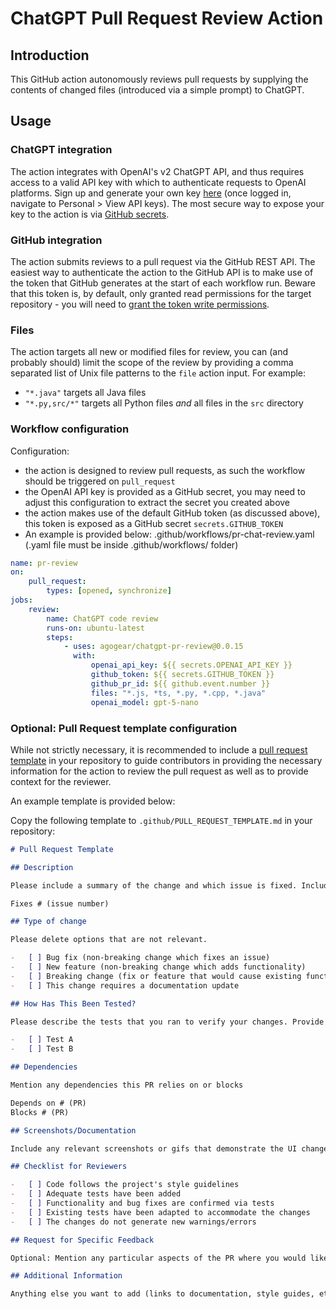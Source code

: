 # ChatGPT Pull Request Review Action

## Introduction

This GitHub action autonomously reviews pull requests by supplying the contents of changed files (introduced via a simple prompt) to ChatGPT.

## Usage

### ChatGPT integration

The action integrates with OpenAI's v2 ChatGPT API, and thus requires access to a valid API key with which to authenticate requests to OpenAI platforms. Sign up and generate your own key [here](https://platform.openai.com) (once logged in, navigate to Personal > View API keys). The most secure way to expose your key to the action is via [GitHub secrets](https://docs.github.com/en/actions/security-guides/encrypted-secrets).

### GitHub integration

The action submits reviews to a pull request via the GitHub REST API. The easiest way to authenticate the action to the GitHub API is to make use of the token that GitHub generates at the start of each workflow run. Beware that this token is, by default, only granted read permissions for the target repository - you will need to [grant the token write permissions](https://docs.github.com/en/repositories/managing-your-repositorys-settings-and-features/enabling-features-for-your-repository/managing-github-actions-settings-for-a-repository#configuring-the-default-github_token-permissions).

### Files

The action targets all new or modified files for review, you can (and probably should) limit the scope of the review by providing a comma separated list of Unix file patterns to the `file` action input. For example:

-   `"*.java"` targets all Java files
-   `"*.py,src/*"` targets all Python files _and_ all files in the `src` directory

### Workflow configuration

Configuration:

-   the action is designed to review pull requests, as such the workflow should be triggered on `pull_request`
-   the OpenAI API key is provided as a GitHub secret, you may need to adjust this configuration to extract the secret you created above
-   the action makes use of the default GitHub token (as discussed above), this token is exposed as a GitHub secret `secrets.GITHUB_TOKEN`
-   An example is provided below: .github/workflows/pr-chat-review.yaml (.yaml file must be inside .github/workflows/ folder)
  
```yaml
name: pr-review
on:
    pull_request:
        types: [opened, synchronize]
jobs:
    review:
        name: ChatGPT code review
        runs-on: ubuntu-latest
        steps:
            - uses: agogear/chatgpt-pr-review@0.0.15
              with:
                  openai_api_key: ${{ secrets.OPENAI_API_KEY }}
                  github_token: ${{ secrets.GITHUB_TOKEN }}
                  github_pr_id: ${{ github.event.number }}
                  files: "*.js, *ts, *.py, *.cpp, *.java"
                  openai_model: gpt-5-nano
```

### Optional: Pull Request template configuration

While not strictly necessary, it is recommended to include a [pull request template](https://docs.github.com/en/communities/using-templates-to-encourage-useful-issues-and-pull-requests/creating-a-pull-request-template-for-your-repository) in your repository to guide contributors in providing the necessary information for the action to review the pull request as well as to provide context for the reviewer.

An example template is provided below:

Copy the following template to `.github/PULL_REQUEST_TEMPLATE.md` in your repository:

```markdown
# Pull Request Template

## Description

Please include a summary of the change and which issue is fixed. Include the motivation and context, and list any dependencies that are required for this change.

Fixes # (issue number)

## Type of change

Please delete options that are not relevant.

-   [ ] Bug fix (non-breaking change which fixes an issue)
-   [ ] New feature (non-breaking change which adds functionality)
-   [ ] Breaking change (fix or feature that would cause existing functionality to not work as expected)
-   [ ] This change requires a documentation update

## How Has This Been Tested?

Please describe the tests that you ran to verify your changes. Provide instructions so we can reproduce. Please also list any relevant details for your test configuration.

-   [ ] Test A
-   [ ] Test B

## Dependencies

Mention any dependencies this PR relies on or blocks

Depends on # (PR)
Blocks # (PR)

## Screenshots/Documentation

Include any relevant screenshots or gifs that demonstrate the UI changes. Include links to updated documentation if applicable.

## Checklist for Reviewers

-   [ ] Code follows the project's style guidelines
-   [ ] Adequate tests have been added
-   [ ] Functionality and bug fixes are confirmed via tests
-   [ ] Existing tests have been adapted to accommodate the changes
-   [ ] The changes do not generate new warnings/errors

## Request for Specific Feedback

Optional: Mention any particular aspects of the PR where you would like to receive specific feedback.

## Additional Information

Anything else you want to add (links to documentation, style guides, etc.)
```
